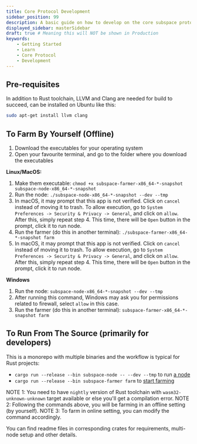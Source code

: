 ```yaml
---
title: Core Protocol Development
sidebar_position: 99
description: A basic guide on how to develop on the core subspace protocol utilizing substrate
displayed_sidebar: masterSidebar
draft: true # Meaning this will NOT be shown in Production
keywords:
    - Getting Started
    - Learn
    - Core Protocol
    - Development
---
```


## Pre-requisites

In addition to Rust toolchain, LLVM and Clang are needed for build to succeed, can be installed on Ubuntu like this:
```bash
sudo apt-get install llvm clang
```

## To Farm By Yourself (Offline)

1. Download the executables for your operating system
2. Open your favourite terminal, and go to the folder where you download the executables

**Linux/MacOS:**
1. Make them executable: `chmod +x subspace-farmer-x86_64-*-snapshot subspace-node-x86_64-*-snapshot`
2. Run the node: `./subspace-node-x86_64-*-snapshot --dev --tmp`
3. In macOS, it may prompt that this app is not verified. Click on `cancel` instead of moving it to trash.
   To allow execution, go to `System Preferences -> Security & Privacy -> General`, and click on `allow`.
   After this, simply repeat step 4. This time, there will be `Open` button in the prompt, click it to run node.
4. Run the farmer (do this in another terminal): `./subspace-farmer-x86_64-*-snapshot farm`
5. In macOS, it may prompt that this app is not verified. Click on `cancel` instead of moving it to trash.
   To allow execution, go to `System Preferences -> Security & Privacy -> General`, and click on `allow`.
   After this, simply repeat step 4. This time, there will be `Open` button in the prompt, click it to run node.

**Windows**
1. Run the node: `subspace-node-x86_64-*-snapshot --dev --tmp`
2. After running this command, Windows may ask you for permissions related to firewall, select `allow` in this case.
3. Run the farmer (do this in another terminal): `subspace-farmer-x86_64-*-snapshot farm`

## To Run From The Source (primarily for developers)

This is a monorepo with multiple binaries and the workflow is typical for Rust projects:

- `cargo run --release --bin subspace-node -- --dev --tmp` to run [a node](/crates/subspace-node)
- `cargo run --release --bin subspace-farmer farm` to [start farming](/crates/subspace-farmer)

NOTE 1: You need to have `nightly` version of Rust toolchain with `wasm32-unknown-unknown` target available or else you'll get a compilation error.
NOTE 2: Following the commands above, you will be farming in an offline setting (by yourself).
NOTE 3: To farm in online setting, you can modify the command accordingly.

You can find readme files in corresponding crates for requirements, multi-node setup and other details.